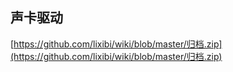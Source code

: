 ## 声卡驱动

[https://github.com/lixibi/wiki/blob/master/归档.zip](https://github.com/lixibi/wiki/blob/master/归档.zip)
